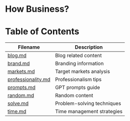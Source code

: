 # How Business?

# Table of Contents

| Filename            | Description       |
|---------------------|-------------------|
| [blog.md](blog.md)                 | Blog related content |
| [brand.md](brand.md)               | Branding information |
| [markets.md](markets.md)           | Target markets analysis |
| [professionality.md](professionality.md) | Professionalism tips |
| [prompts.md](prompts.md)           | GPT prompts guide |
| [random.md](random.md)             | Random content |
| [solve.md](solve.md)               | Problem-solving techniques |
| [time.md](time.md)                 | Time management strategies |


